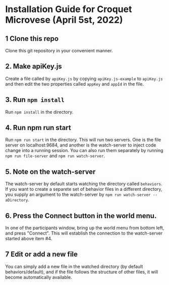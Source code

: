 # Installation Guide for Croquet Microvese (April 5st, 2022)

## 1 Clone this repo

Clone this git repository in your convenient manner.

## 2. Make apiKey.js
Create a file called by `apiKey.js` by copying `apiKey.js-example` to `apiKey.js` and then edit the two properties called `appKey` and `appId` in the file.

## 3. Run `npm install`
Run `npm install` in the directory.

## 4. Run npm run start
Run `npm run start` in the directory. This will run two servers. One is the file server on localhost:9684, and another is the watch-server to inject code change into a running session. You can also run them separately by running `npm run file-server` and `npm run watch-server`.

## 5. Note on the watch-server
The watch-server by default starts watching the directory called `behaviors`.  If you want to create a separete set of behavior files in a different directory, you supply an argument to the watch-server by `npm run watch-server -- aDirectory`.

## 6. Press the Connect button in the world menu.
In one of the participants window, bring up the world menu from bottom left, and press "Connect". This will establish the connection to the watch-server started above item #4.

## 7 Edit or add a new file
You can simply add a new file in the watched directory (by default behaviors/default), and if the file follows the structure of other files, it will become automatically available.
